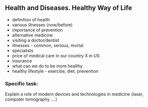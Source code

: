 ## Health and Diseases. Healthy Way of Life

* definition of health
* various illnesses (now/before)
* importance of prevention
* alternative medicine
* visiting a doctor/dentist
* illnesses - common, serious, mortal
* specialists
* price of medical care in our country X in US
* insurance
* what can we do to be more healthy
* healthy lifestyle - exercise, diet, prevention

### Specific task:
Explain a role of modern devices and technologies in medicine (laser, computer tomography ....)